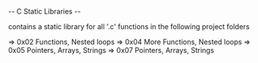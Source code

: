 -- C Static Libraries --

contains a static library for all '.c' functions in the following project folders

=> 0x02 Functions, Nested loops
=> 0x04 More Functions, Nested loops
=> 0x05 Pointers, Arrays, Strings
=> 0x07 Pointers, Arrays, Strings

